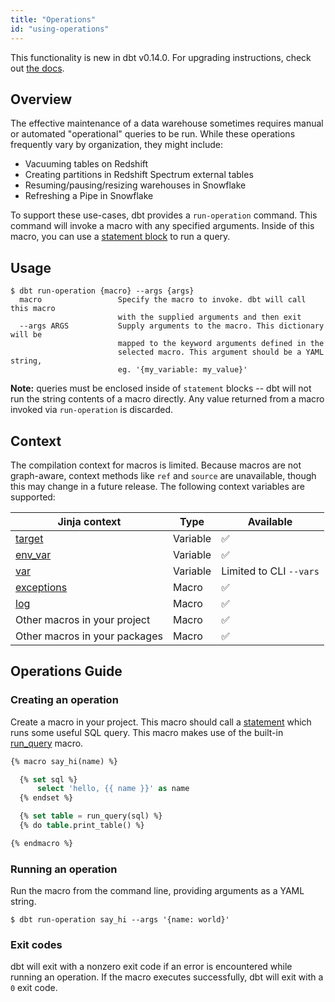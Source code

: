 ```yaml
---
title: "Operations"
id: "using-operations"
---
```



<Callout type="info" title="New in dbt v0.14.0">

This functionality is new in dbt v0.14.0. For upgrading instructions, check out [the docs](cli-installation).

</Callout>

## Overview
The effective maintenance of a data warehouse sometimes requires manual or automated "operational" queries to be run. While these operations frequently vary by organization, they might include:
- Vacuuming tables on Redshift
- Creating partitions in Redshift Spectrum external tables
- Resuming/pausing/resizing warehouses in Snowflake
- Refreshing a Pipe in Snowflake

To support these use-cases, dbt provides a `run-operation` command. This command will invoke a macro with any specified arguments. Inside of this macro, you can use a [statement block](statement-blocks) to run a query.

## Usage
```
$ dbt run-operation {macro} --args {args}
  macro                 Specify the macro to invoke. dbt will call this macro
                        with the supplied arguments and then exit
  --args ARGS           Supply arguments to the macro. This dictionary will be
                        mapped to the keyword arguments defined in the
                        selected macro. This argument should be a YAML string,
                        eg. '{my_variable: my_value}'
```

**Note:** queries must be enclosed inside of `statement` blocks -- dbt will not run the string contents of a macro directly. Any value returned from a macro invoked via `run-operation` is discarded.

## Context

The compilation context for macros is limited. Because macros are not graph-aware, context methods like `ref` and `source` are unavailable, though this may change in a future release. The following context variables are supported:

| Jinja context | Type | Available |
| ------------- | ---- | --------- |
| [target](target) | Variable | ✅ |
| [env_var](env_var) | Variable | ✅ |
| [var](var) | Variable | Limited to CLI `--vars` |
| [exceptions](exceptions) | Macro | ✅ |
| [log](log) | Macro | ✅ |
| Other macros in your project | Macro | ✅ |
| Other macros in your packages | Macro | ✅ |

## Operations Guide

### Creating an operation

Create a macro in your project. This macro should call a [statement](statement-blocks) which runs some useful SQL query. This macro makes use of the built-in [run_query](run_query) macro.

<File name='macros/operations/resize_warehouse.sql'>

```sql
{% macro say_hi(name) %}

  {% set sql %}
      select 'hello, {{ name }}' as name
  {% endset %}

  {% set table = run_query(sql) %}
  {% do table.print_table() %}

{% endmacro %}
```

</File>

### Running an operation

Run the macro from the command line, providing arguments as a YAML string.

```shell
$ dbt run-operation say_hi --args '{name: world}'
```

### Exit codes

dbt will exit with a nonzero exit code if an error is encountered while running an operation. If the macro executes successfully, dbt will exit with a `0` exit code.
